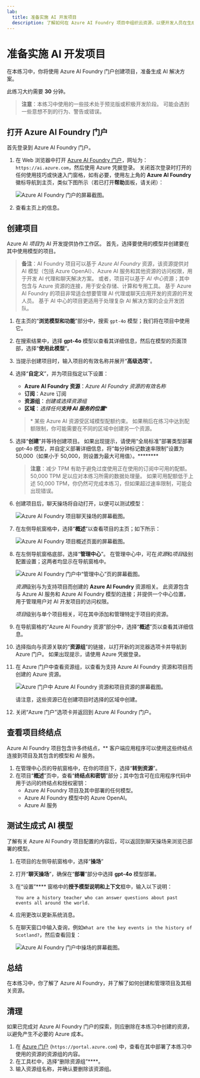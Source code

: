 ```yaml
---
lab:
  title: 准备实施 AI 开发项目
  description: 了解如何在 Azure AI Foundry 项目中组织云资源，以便开发人员在生成 AI 解决方案时取得成功。
---
```


# 准备实施 AI 开发项目

在本练习中，你将使用 Azure AI Foundry 门户创建项目，准备生成 AI 解决方案。

此练习大约需要 **30** 分钟。

> **注意**：本练习中使用的一些技术处于预览版或积极开发阶段。 可能会遇到一些意想不到的行为、警告或错误。

## 打开 Azure AI Foundry 门户

首先登录到 Azure AI Foundry 门户。

1. 在 Web 浏览器中打开 [Azure AI Foundry 门户](https://ai.azure.com)，网址为：`https://ai.azure.com`，然后使用 Azure 凭据登录。 关闭首次登录时打开的任何使用技巧或快速入门窗格，如有必要，使用左上角的 **Azure AI Foundry** 徽标导航到主页，类似下图所示（若已打开**帮助**面板，请关闭）：

    ![Azure AI Foundry 门户的屏幕截图。](./media/ai-foundry-home.png)

1. 查看主页上的信息。

## 创建项目

Azure AI *项目*为 AI 开发提供协作工作区。 首先，选择要使用的模型并创建要在其中使用模型的项目。

> **备注**：AI Foundry 项目可以基于 *Azure AI Foundry* 资源，该资源提供对 AI 模型（包括 Azure OpenAI）、Azure AI 服务和其他资源的访问权限，用于开发 AI 代理和聊天解决方案。 或者，项目可以基于 *AI 中心*资源；其中包含与 Azure 资源的连接，用于安全存储、计算和专用工具。 基于 Azure AI Foundry 的项目非常适合想要管理 AI 代理或聊天应用开发的资源的开发人员。 基于 AI 中心的项目更适用于处理复杂 AI 解决方案的企业开发团队。

1. 在主页的“**浏览模型和功能**”部分中，搜索 `gpt-4o` 模型；我们将在项目中使用它。
1. 在搜索结果中，选择 **gpt-4o** 模型以查看其详细信息，然后在模型的页面顶部，选择“**使用此模型**”。
1. 当提示创建项目时，输入项目的有效名称并展开“**高级选项**”。
1. 选择“**自定义**”，并为项目指定以下设置：
    - **Azure AI Foundry 资源**：*Azure AI Foundry 资源的有效名称*
    - **订阅**：Azure 订阅
    - **资源组**：*创建或选择资源组*
    - **区域**：*选择任何**支持 AI 服务的位置***\*

    > \* 某些 Azure AI 资源受区域模型配额约束。 如果稍后在练习中达到配额限制，你可能需要在不同的区域中创建另一个资源。

1. 选择“**创建**”并等待创建项目。 如果出现提示，请使用“全局标准”部署类型部署 gpt-4o 模型，并自定义部署详细信息，将“每分钟标记数速率限制”设置为 50,000（如果小于 50,000，则设置为最大可用值）。********

    > **注意**：减少 TPM 有助于避免过度使用正在使用的订阅中可用的配额。 50,000 TPM 足以应对本练习所需的数据处理量。 如果可用配额低于上述 50,000 TPM，你仍然可完成本练习，但如果超过速率限制，可能会出现错误。

1. 创建项目后，聊天操场将自动打开，以便可以测试模型：

    ![Azure AI Foundry 项目聊天操场的屏幕截图。](./media/ai-foundry-chat-playground.png)

1. 在左侧导航窗格中，选择“**概述**”以查看项目的主页；如下所示：

    ![Azure AI Foundry 项目概述页面的屏幕截图。](./media/ai-foundry-project.png)

1. 在左侧导航窗格底部，选择“**管理中心**”。 在管理中心中，可在*资源*和*项目*级别配置设置；这两者均显示在导航窗格中。

    ![Azure AI Foundry 门户中“管理中心”页的屏幕截图。](./media/ai-foundry-management.png)

    *资源*级别与为支持项目而创建的 **Azure AI Foundry** 资源相关。 此资源包含与 Azure AI 服务和 Azure AI Foundry 模型的连接；并提供一个中心位置，用于管理用户对 AI 开发项目的访问权限。

    *项目*级别与单个项目相关，可在其中添加和管理特定于项目的资源。

1. 在导航窗格的“Azure AI Foundry 资源”部分中，选择“**概述**”页以查看其详细信息。
1. 选择指向与资源关联的“**资源组**”的链接，以打开新的浏览器选项卡并导航到 Azure 门户。 如果出现提示，请使用 Azure 凭据登录。
1. 在 Azure 门户中查看资源组，以查看为支持 Azure AI Foundry 资源和项目而创建的 Azure 资源。

    ![Azure 门户中 Azure AI Foundry 资源和项目资源的屏幕截图。](./media/azure-portal-resources.png)

    请注意，这些资源已在创建项目时选择的区域中创建。

1. 关闭“Azure 门户”选项卡并返回到 Azure AI Foundry 门户。

## 查看项目终结点

Azure AI Foundry 项目包含许多终结点，** 客户端应用程序可以使用这些终结点连接到项目及其包含的模型和 AI 服务。

1. 在管理中心页的导航窗格中，在你的项目下，选择“**转到资源**”。
1. 在项目“**概述**”页中，查看“**终结点和密钥**”部分；其中包含可在应用程序代码中用于访问的终结点和授权密钥：
    - Azure AI Foundry 项目及其中部署的任何模型。
    - Azure AI Foundry 模型中的 Azure OpenAI。
    - Azure AI 服务

## 测试生成式 AI 模型

了解有关 Azure AI Foundry 项目配置的内容后，可以返回到聊天操场来浏览已部署的模型。

1. 在项目的左侧导航窗格中，选择“**操场**” 
1. 打开“**聊天操场**”，确保在“**部署**”部分中选择 **gpt-4o** 模型部署。
1. 在“设置”**** 窗格中的**授予模型说明和上下文**框中，输入以下说明：

    ```
   You are a history teacher who can answer questions about past events all around the world.
    ```

1. 应用更改以更新系统消息。
1. 在聊天窗口中输入查询，例如`What are the key events in the history of Scotland?`，然后查看回复：

    ![Azure AI Foundry 门户中操场的屏幕截图。](./media/ai-foundry-playground.png)

## 总结

在本练习中，你了解了 Azure AI Foundry，并了解了如何创建和管理项目及其相关资源。

## 清理

如果已完成对 Azure AI Foundry 门户的探索，则应删除在本练习中创建的资源，以避免产生不必要的 Azure 成本。

1. 在 [Azure 门户](https://portal.azure.com) (`https://portal.azure.com`) 中，查看在其中部署了本练习中使用的资源的资源组的内容。
1. 在工具栏中，选择“删除资源组”****。
1. 输入资源组名称，并确认要删除该资源组。
